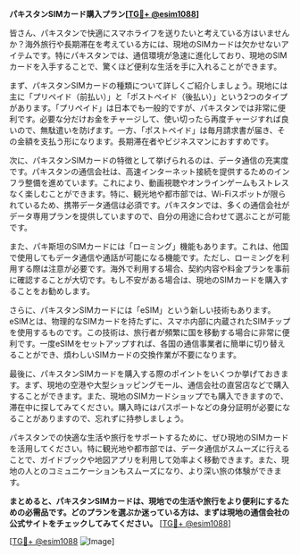 **パキスタンSIMカード購入プラン[[TG💪+ @esim1088](https://t.me/s/esim1088)]**

皆さん、パキスタンで快適にスマホライフを送りたいと考えている方はいませんか？海外旅行や長期滞在を考えている方には、現地のSIMカードは欠かせないアイテムです。特にパキスタンでは、通信環境が急速に進化しており、現地のSIMカードを入手することで、驚くほど便利な生活を手に入れることができます。

まず、パキスタンSIMカードの種類について詳しくご紹介しましょう。現地には主に「プリペイド（前払い）」と「ポストペイド（後払い）」という2つのタイプがあります。「プリペイド」は日本でも一般的ですが、パキスタンでは非常に便利です。必要な分だけお金をチャージして、使い切ったら再度チャージすれば良いので、無駄遣いを防げます。一方、「ポストペイド」は毎月請求書が届き、その金額を支払う形になります。長期滞在者やビジネスマンにおすすめです。

次に、パキスタンSIMカードの特徴として挙げられるのは、データ通信の充実度です。パキスタンの通信会社は、高速インターネット接続を提供するためのインフラ整備を進めています。これにより、動画視聴やオンラインゲームもストレスなく楽しむことができます。特に、観光地や都市部では、Wi-Fiスポットが限られているため、携帯データ通信は必須です。パキスタンでは、多くの通信会社がデータ専用プランを提供していますので、自分の用途に合わせて選ぶことが可能です。

また、パキ斯坦のSIMカードには「ローミング」機能もあります。これは、他国で使用してもデータ通信や通話が可能になる機能です。ただし、ローミングを利用する際は注意が必要です。海外で利用する場合、契約内容や料金プランを事前に確認することが大切です。もし不安がある場合は、現地のSIMカードを購入することをお勧めします。

さらに、パキスタンSIMカードには「eSIM」という新しい技術もあります。eSIMとは、物理的なSIMカードを持たずに、スマホ内部に内蔵されたSIMチップを使用するものです。この技術は、旅行者が頻繁に国を移動する場合に非常に便利です。一度eSIMをセットアップすれば、各国の通信事業者に簡単に切り替えることができ、煩わしいSIMカードの交換作業が不要になります。

最後に、パキスタンSIMカードを購入する際のポイントをいくつか挙げておきます。まず、現地の空港や大型ショッピングモール、通信会社の直営店などで購入することができます。また、現地のSIMカードショップでも購入できますので、滞在中に探してみてください。購入時にはパスポートなどの身分証明が必要になることがありますので、忘れずに持参しましょう。

パキスタンでの快適な生活や旅行をサポートするために、ぜひ現地のSIMカードを活用してください。特に観光地や都市部では、データ通信がスムーズに行えることで、ガイドブックや地図アプリを利用して効率よく移動できます。また、現地の人とのコミュニケーションもスムーズになり、より深い旅の体験ができます。

**まとめると、パキスタンSIMカードは、現地での生活や旅行をより便利にするための必需品です。どのプランを選ぶか迷っている方は、まずは現地の通信会社の公式サイトをチェックしてみてください。** [[TG💪+ @esim1088](https://t.me/s/esim1088)]

[[TG💪+ @esim1088](https://t.me/s/esim1088) ![Image](https://i.postimg.cc/Y0z9fWf4/image.png)]